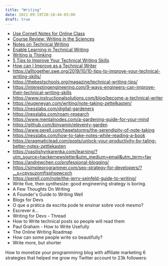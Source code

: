 ```yaml
---
title: "Writing"
date: 2021-09-19T20:18:44-03:00
draft: true
---
```


- [Use Cornell Notes for Online Class](https://mkaz.blog/misc/use-cornell-notes-for-online-class/)
- [Course Review: Writing in the Sciences](https://mkaz.blog/misc/course-review-writing-in-the-sciences/)
- [Notes on Technical Writing](https://mkaz.blog/misc/notes-on-technical-writing/)
- [Enable Learning in Technical Writing](https://mkaz.blog/misc/enable-learning-in-technical-writing/)
- [Writing is Thinking](https://alistapart.com/article/writing-is-thinking/)
- [5 Tips to Improve Your Technical Writing Skills](https://community.articulate.com/articles/5-tips-to-improve-your-technical-writing-skills)
- [How can I Improve as a Technical Writer](https://medium.com/technical-writing-is-easy/how-can-i-improve-as-a-technical-writer-999810e7b8fc)
- https://alltogether.swe.org/2019/10/10-tips-to-improve-your-technical-writing-skills/
- https://thebestschools.org/magazine/technical-writing-tips/
- https://interestingengineering.com/9-ways-engineers-can-improve-their-technical-writing-skills
- https://www.instructionalsolutions.com/blog/become-a-technical-writer
- https://eugeneyan.com/writing/note-taking-zettelkasten/
- https://nesslabs.com/digital-gardeners
- https://nesslabs.com/roam-research
- https://www.mentalnodes.com/a-gardening-guide-for-your-mind
- https://github.com/binyamin/eleventy-garden
- https://www.perell.com/tweetstorms/the-serendipity-of-note-taking
- https://nesslabs.com/how-to-take-notes-while-reading-a-book
- https://pragmaticlead.com/posts/unlock-your-productivity-by-taling-better-notes-zettlekasten
- https://vasilishynkarenka.com/learning/?utm_source=hackernewsletter&utm_medium=email&utm_term=fav
- https://andrewchen.co/professional-blogging/
- https://simpleprogrammer.com/seo-strategy-for-developers/?__s=cpysuzomfjsphsewcxch
- https://perell.com/note/the-jerry-seinfeld-guide-to-writing/
- Write five, then synthesize: good engineering strategy is boring.
- A Few Thoughts On Writing
- A Founder's Guide to Writing Well
- Blogs for Devs
- O que a prática da escrita pode te ensinar sobre você mesmo?
- Escrever é...
- Writing for Devs - Thread
- How to Write technical posts so people will read them
- Paul Graham - How to Write Usefully
- The Online Writing Roadmap
- How can some people write so beautifully?
- Write more, but shorter


How to monetize your programminng blog with affiliate marketing
6 strategies that helped me grow my Twitter account to 23k followers: